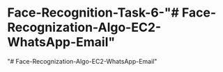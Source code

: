 # Face-Recognition-Task-6-"# Face-Recognization-Algo-EC2-WhatsApp-Email" 
"# Face-Recognization-Algo-EC2-WhatsApp-Email" 
